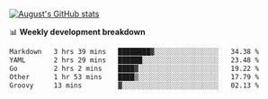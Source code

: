 
[![August's GitHub stats](https://github-readme-stats.vercel.app/api?username=zou-weidong&show_icons=true&theme=radical)](https://github.com/zou-weidong)


📊 **Weekly development breakdown**
<!--START_SECTION:waka-->

```txt
Markdown   3 hrs 39 mins   ████████▓░░░░░░░░░░░░░░░░   34.38 %
YAML       2 hrs 29 mins   ██████░░░░░░░░░░░░░░░░░░░   23.48 %
Go         2 hrs 2 mins    ████▓░░░░░░░░░░░░░░░░░░░░   19.22 %
Other      1 hr 53 mins    ████▒░░░░░░░░░░░░░░░░░░░░   17.79 %
Groovy     13 mins         ▓░░░░░░░░░░░░░░░░░░░░░░░░   02.13 %
```

<!--END_SECTION:waka-->
